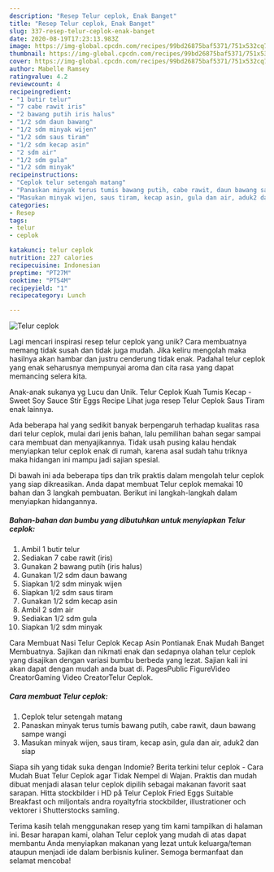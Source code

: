 ```yaml
---
description: "Resep Telur ceplok, Enak Banget"
title: "Resep Telur ceplok, Enak Banget"
slug: 337-resep-telur-ceplok-enak-banget
date: 2020-08-19T17:23:13.983Z
image: https://img-global.cpcdn.com/recipes/99bd26875baf5371/751x532cq70/telur-ceplok-foto-resep-utama.jpg
thumbnail: https://img-global.cpcdn.com/recipes/99bd26875baf5371/751x532cq70/telur-ceplok-foto-resep-utama.jpg
cover: https://img-global.cpcdn.com/recipes/99bd26875baf5371/751x532cq70/telur-ceplok-foto-resep-utama.jpg
author: Mabelle Ramsey
ratingvalue: 4.2
reviewcount: 4
recipeingredient:
- "1 butir telur"
- "7 cabe rawit iris"
- "2 bawang putih iris halus"
- "1/2 sdm daun bawang"
- "1/2 sdm minyak wijen"
- "1/2 sdm saus tiram"
- "1/2 sdm kecap asin"
- "2 sdm air"
- "1/2 sdm gula"
- "1/2 sdm minyak"
recipeinstructions:
- "Ceplok telur setengah matang"
- "Panaskan minyak terus tumis bawang putih, cabe rawit, daun bawang sampe wangi"
- "Masukan minyak wijen, saus tiram, kecap asin, gula dan air, aduk2 dan siap"
categories:
- Resep
tags:
- telur
- ceplok

katakunci: telur ceplok 
nutrition: 227 calories
recipecuisine: Indonesian
preptime: "PT27M"
cooktime: "PT54M"
recipeyield: "1"
recipecategory: Lunch

---
```



![Telur ceplok](https://img-global.cpcdn.com/recipes/99bd26875baf5371/751x532cq70/telur-ceplok-foto-resep-utama.jpg)

Lagi mencari inspirasi resep telur ceplok yang unik? Cara membuatnya memang tidak susah dan tidak juga mudah. Jika keliru mengolah maka hasilnya akan hambar dan justru cenderung tidak enak. Padahal telur ceplok yang enak seharusnya mempunyai aroma dan cita rasa yang dapat memancing selera kita.

Anak-anak sukanya yg Lucu dan Unik. Telur Ceplok Kuah Tumis Kecap - Sweet Soy Sauce Stir Eggs Recipe Lihat juga resep Telur Ceplok Saus Tiram enak lainnya.

Ada beberapa hal yang sedikit banyak berpengaruh terhadap kualitas rasa dari telur ceplok, mulai dari jenis bahan, lalu pemilihan bahan segar sampai cara membuat dan menyajikannya. Tidak usah pusing kalau hendak menyiapkan telur ceplok enak di rumah, karena asal sudah tahu triknya maka hidangan ini mampu jadi sajian spesial.


Di bawah ini ada beberapa tips dan trik praktis dalam mengolah telur ceplok yang siap dikreasikan. Anda dapat membuat Telur ceplok memakai 10 bahan dan 3 langkah pembuatan. Berikut ini langkah-langkah dalam menyiapkan hidangannya.

<!--inarticleads1-->

##### Bahan-bahan dan bumbu yang dibutuhkan untuk menyiapkan Telur ceplok:

1. Ambil 1 butir telur
1. Sediakan 7 cabe rawit (iris)
1. Gunakan 2 bawang putih (iris halus)
1. Gunakan 1/2 sdm daun bawang
1. Siapkan 1/2 sdm minyak wijen
1. Siapkan 1/2 sdm saus tiram
1. Gunakan 1/2 sdm kecap asin
1. Ambil 2 sdm air
1. Sediakan 1/2 sdm gula
1. Siapkan 1/2 sdm minyak


Cara Membuat Nasi Telur Ceplok Kecap Asin Pontianak Enak Mudah Banget Membuatnya. Sajikan dan nikmati enak dan sedapnya olahan telur ceplok yang disajikan dengan variasi bumbu berbeda yang lezat. Sajian kali ini akan dapat dengan mudah anda buat di. PagesPublic FigureVideo CreatorGaming Video CreatorTelur Ceplok. 

<!--inarticleads2-->

##### Cara membuat Telur ceplok:

1. Ceplok telur setengah matang
1. Panaskan minyak terus tumis bawang putih, cabe rawit, daun bawang sampe wangi
1. Masukan minyak wijen, saus tiram, kecap asin, gula dan air, aduk2 dan siap


Siapa sih yang tidak suka dengan Indomie? Berita terkini telur ceplok - Cara Mudah Buat Telur Ceplok agar Tidak Nempel di Wajan. Praktis dan mudah dibuat menjadi alasan telur ceplok dipilih sebagai makanan favorit saat sarapan. Hitta stockbilder i HD på Telur Ceplok Fried Eggs Suitable Breakfast och miljontals andra royaltyfria stockbilder, illustrationer och vektorer i Shutterstocks samling. 

Terima kasih telah menggunakan resep yang tim kami tampilkan di halaman ini. Besar harapan kami, olahan Telur ceplok yang mudah di atas dapat membantu Anda menyiapkan makanan yang lezat untuk keluarga/teman ataupun menjadi ide dalam berbisnis kuliner. Semoga bermanfaat dan selamat mencoba!
